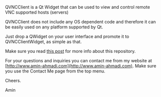 QVNCClient is a Qt Widget that can be used to view and control remote VNC supported hosts (servers)

QVNCClient does not include any OS dependent code and therefore it can be easily used on any platform supported by Qt.

Just drop a QWidget on your user interface and promote it to QVNCClientWidget, as simple as that.

Make sure you read [this post](http://amin-ahmadi.com/2016/09/23/full-featured-vnc-client-widget-for-qt/) for more info about this repository.

For your questions and inquiries you can contact me from my website at [http://www.amin-ahmadi.com](http://www.amin-ahmadi.com). Make sure you use the Contact Me page from the top menu.

Cheers.

Amin